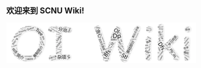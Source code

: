 ## 欢迎来到 **SCNU Wiki**!
[![Word Art](images/wordArt.webp)](https://github.com/OI-wiki/OI-wiki)
<script>
  // #758
  document.getElementsByClassName('md-nav__title')[1].click()
</script>
